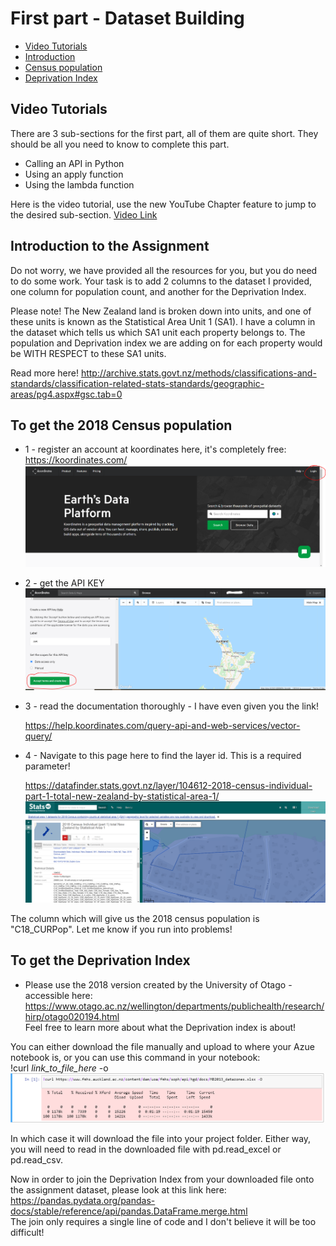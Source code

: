 # First part - Dataset Building  
* [Video Tutorials](#Vid)
* [Introduction](#Instruct)
* [Census population](#Census)
* [Deprivation Index](#Dep)  
  
## Video Tutorials <a name="Vid"></a>
There are 3 sub-sections for the first part, all of them are quite short. They should be all you need to know to complete this part.  
* Calling an API in Python
* Using an apply function
* Using the lambda function

Here is the video tutorial, use the new YouTube Chapter feature to jump to the desired sub-section. [Video Link](https://youtu.be/dvZxu2PjOW8)


## Introduction to the Assignment <a name="Instruct"></a> 

Do not worry, we have provided all the resources for you, but you do need to do some work. Your task is to add 2 columns to the dataset I provided, one column 
for population count, and another for the Deprivation Index.

Please note! The New Zealand land is broken down into units, and one of these units is known as the Statistical Area Unit 1 (SA1). I have a column in the dataset which
tells us which SA1 unit each property belongs to. The population and Deprivation index we are adding on for each property would be WITH RESPECT to these SA1 units.  

Read more here! http://archive.stats.govt.nz/methods/classifications-and-standards/classification-related-stats-standards/geographic-areas/pg4.aspx#gsc.tab=0

## To get the 2018 Census population <a name="Census"></a> 
* 1 - register an account at koordinates here, it's completely free: https://koordinates.com/  
![image](./Images/Login.PNG)  

* 2 - get the API KEY
![image](./Images/key.png)    
  
  
* 3 - read the documentation thoroughly - I have even given you the link!  
  
	https://help.koordinates.com/query-api-and-web-services/vector-query/  
  
  
* 4 - Navigate to this page here to find the layer id. This is a required parameter!  
  
	https://datafinder.stats.govt.nz/layer/104612-2018-census-individual-part-1-total-new-zealand-by-statistical-area-1/  
	![image](./Images/layer.PNG)  
  
  
The column which will give us the 2018 census population is "C18_CURPop". Let me know if you run into problems!


## To get the Deprivation Index <a name="Dep"></a>
* Please use the 2018 version created by the University of Otago - accessible here:  
https://www.otago.ac.nz/wellington/departments/publichealth/research/hirp/otago020194.html  
Feel free to learn more about what the Deprivation index is about!  
  
You can either download the file manually and upload to where your Azue notebook is, or you can use this command in your notebook:  
!curl  _link\_to\_file\_here_  -o   
![image](./Images/DOWNLOAD.PNG)   
   
In which case it will download the file into your project folder. Either way, you will need to read in the downloaded file with pd.read_excel or pd.read_csv.  
  
Now in order to join the Deprivation Index from your downloaded file onto the assignment dataset, please look at this link here: https://pandas.pydata.org/pandas-docs/stable/reference/api/pandas.DataFrame.merge.html  
The join only requires a single line of code and I don't believe it will be too difficult!  

